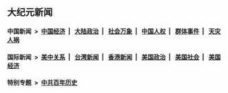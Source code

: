 ## 大纪元新闻

#### 中国新闻 &nbsp;>&nbsp; [中国经济](indexes/ncid283/README.md?03240045) &nbsp;| &nbsp; [大陆政治](indexes/ncid277/README.md?03240045) &nbsp;| &nbsp; [社会万象](indexes/ncid282/README.md?03240045) &nbsp;| &nbsp; [中国人权](indexes/ncid278/README.md?03240045) &nbsp;| &nbsp; [群体事件](indexes/ncid279/README.md?03240045) &nbsp;| &nbsp; [天灾人祸](indexes/ncid280/README.md?03240045)

#### 国际新闻 &nbsp;>&nbsp; [美中关系](indexes/nf1412576/README.md?03240045) &nbsp;| &nbsp; [台湾新闻](indexes/ncid1349361/README.md?03240045) &nbsp;| &nbsp; [香港新闻](indexes/ncid1349362/README.md?03240045) &nbsp;| &nbsp; [美国政治](indexes/ncid1078159/README.md?03240045) &nbsp;| &nbsp; [美国社会](indexes/ncid1078160/README.md?03240045) &nbsp;| &nbsp; [美国经济](indexes/ncid1078158/README.md?03240045)

#### 特别专题 &nbsp;>&nbsp; [中共百年历史](https://github.com/epoch-news/epoch-special/blob/master/README.md?03240045)  
